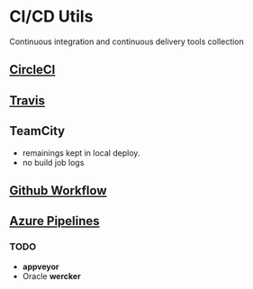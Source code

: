 # CI/CD Utils

Continuous integration and continuous delivery tools collection

## [CircleCI](./CircleCI.md)


## [Travis](./Travis.md)


  
## TeamCity
- remainings kept in local deploy. 
- no build job logs 

## [Github Workflow](./.github/workflows/README.md)

## [Azure Pipelines](./Azure.md)

### TODO
- **appveyor**
- Oracle **wercker**
